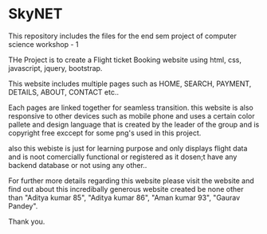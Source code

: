 # SkyNET

This repository includes the files for the end sem project of computer science workshop - 1 

THe Project is to create a Flight ticket Booking website using html, css, javascript, jquery, bootstrap.

This website includes multiple pages such as HOME, SEARCH, PAYMENT, DETAILS, ABOUT, CONTACT etc..

Each pages are linked together for seamless transition.
this website is also responsive to other devices such as mobile phone
and uses a certain color pallete and design language that is created by the leader of the group and is copyright free exccept for some png's used in this project.

also this webiste is just for learning purpose and only displays flight data and is noot comercially functional or registered as it dosen;t have any backend database or not using any other..

For further more details regarding this website please visit the website and find out about this incredibally generous website created be none other than "Aditya kumar 85", "Aditya kumar 86", "Aman kumar 93", "Gaurav Pandey".

Thank you.